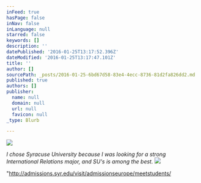 ```yaml
---
inFeed: true
hasPage: false
inNav: false
inLanguage: null
starred: false
keywords: []
description: ''
datePublished: '2016-01-25T13:17:52.396Z'
dateModified: '2016-01-25T13:17:47.101Z'
title: ''
author: []
sourcePath: _posts/2016-01-25-6bd67d58-83e4-4ecc-8736-81d2fa826dd2.md
published: true
authors: []
publisher:
  name: null
  domain: null
  url: null
  favicon: null
_type: Blurb

---
```

![](https://the-grid-user-content.s3-us-west-2.amazonaws.com/9f301314-11fa-4d9c-acf2-b308ac521257.jpg)

_I chose Syracuse University because I was looking for a strong International Relations major, and SU's is among the best._
![](https://s3-us-west-2.amazonaws.com/the-grid-img/p/f5ec6d8110ec6d800839ff4374c54071d1a195c5.jpg)

"http://admissions.syr.edu/visit/admissionseurope/meetstudents/